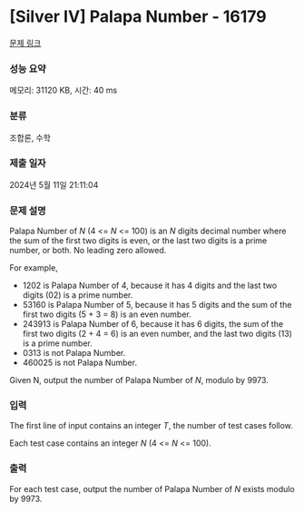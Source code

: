 # [Silver IV] Palapa Number - 16179 

[문제 링크](https://www.acmicpc.net/problem/16179) 

### 성능 요약

메모리: 31120 KB, 시간: 40 ms

### 분류

조합론, 수학

### 제출 일자

2024년 5월 11일 21:11:04

### 문제 설명

<p>Palapa Number of <i>N</i> (4 <= <i>N</i> <= 100) is an <i>N</i> digits decimal number where the sum of the first two digits is even, or the last two digits is a prime number, or both. No leading zero allowed.</p>

<p>For example,</p>

<ul>
	<li>1202 is Palapa Number of 4, because it has 4 digits and the last two digits (02) is a prime number.</li>
	<li>53160 is Palapa Number of 5, because it has 5 digits and the sum of the first two digits (5 + 3 = 8) is an even number.</li>
	<li>243913 is Palapa Number of 6, because it has 6 digits, the sum of the first two digits (2 + 4 = 6) is an even number, and the last two digits (13) is a prime number.</li>
	<li>0313 is not Palapa Number.</li>
	<li>460025 is not Palapa Number.</li>
</ul>

<p>Given N, output the number of Palapa Number of <i>N</i>, modulo by 9973.</p>

### 입력 

 <p>The first line of input contains an integer <i>T</i>, the number of test cases follow.</p>

<p>Each test case contains an integer <i>N</i> (4 <= <i>N</i> <= 100).</p>

### 출력 

 <p>For each test case, output the number of Palapa Number of <i>N</i> exists modulo by 9973.</p>

